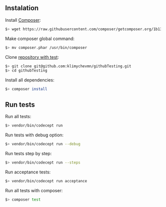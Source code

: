 Instalation
----------------

Install [Composer](https://getcomposer.org):

```bash
$> wget https://raw.githubusercontent.com/composer/getcomposer.org/1b137f8bf6db3e79a38a5bc45324414a6b1f9df2/web/installer -O - -q | php -- --quiet
```

Make composer global command:

```bash
$> mv composer.phar /usr/bin/composer
```

Clone [repository with test]():

```bash
$> git clone git@github.com:klimychevmn/githubTesting.git
$> cd githubTesting
```

Install all dependencies:
```bash
$> composer install
```

Run tests
----------------

Run all tests:
```bash
$> vendor/bin/codecept run
```

Run tests with debug option:
```bash
$> vendor/bin/codecept run --debug
```

Run tests step by step:
```bash
$> vendor/bin/codecept run --steps
```

Run acceptance tests:
```bash
$> vendor/bin/codecept run acceptance
```

Run all tests with composer:
```bash
$> composer test
```
